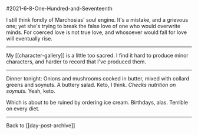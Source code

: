 #2021-6-8-One-Hundred-and-Seventeenth

I still think fondly of Marchosias' soul engine.  It's a mistake, and a grievous one; yet she's trying to break the false love of one who would overwrite minds.  For coerced love is not true love, and whosoever would fall for love will eventually rise.

---
My [[character-gallery]] is a little too sacred.  I find it hard to produce minor characters, and harder to record that I've produced them.

---
Dinner tonight:  Onions and mushrooms cooked in butter, mixed with collard greens and soynuts.  A buttery salad.  Keto, I think.  *Checks nutrition on soynuts.*  Yeah, keto.

Which is about to be ruined by ordering ice cream.  Birthdays, alas.  Terrible on every diet.

---
Back to [[day-post-archive]]